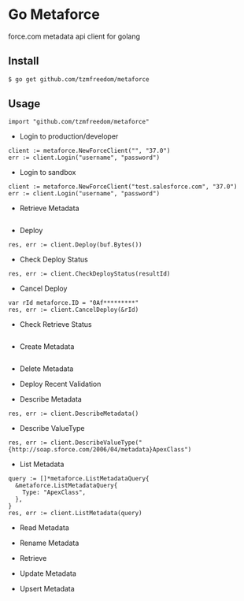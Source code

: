 # Go Metaforce

force.com metadata api client for golang

## Install

```bash
$ go get github.com/tzmfreedom/metaforce
```

## Usage

```golang
import "github.com/tzmfreedom/metaforce"
```

* Login to production/developer
```
client := metaforce.NewForceClient("", "37.0")
err := client.Login("username", "password")
```

* Login to sandbox
```golang
client := metaforce.NewForceClient("test.salesforce.com", "37.0")
err := client.Login("username", "password")
```

* Retrieve Metadata
```golang

```

* Deploy
```golang
res, err := client.Deploy(buf.Bytes())
```

* Check Deploy Status

```golang
res, err := client.CheckDeployStatus(resultId)
```

* Cancel Deploy

```golang
var rId metaforce.ID = "0Af*********"
res, err := client.CancelDeploy(&rId)
```

* Check Retrieve Status

```

```

* Create Metadata

```

```

* Delete Metadata

* Deploy Recent Validation

* Describe Metadata

```golang
res, err := client.DescribeMetadata()
```

* Describe ValueType
```golang
res, err := client.DescribeValueType("{http://soap.sforce.com/2006/04/metadata}ApexClass")
```

* List Metadata
```golang
query := []*metaforce.ListMetadataQuery{
  &metaforce.ListMetadataQuery{
    Type: "ApexClass",
  },
}
res, err := client.ListMetadata(query)
```

* Read Metadata

* Rename Metadata

* Retrieve

* Update Metadata

* Upsert Metadata
